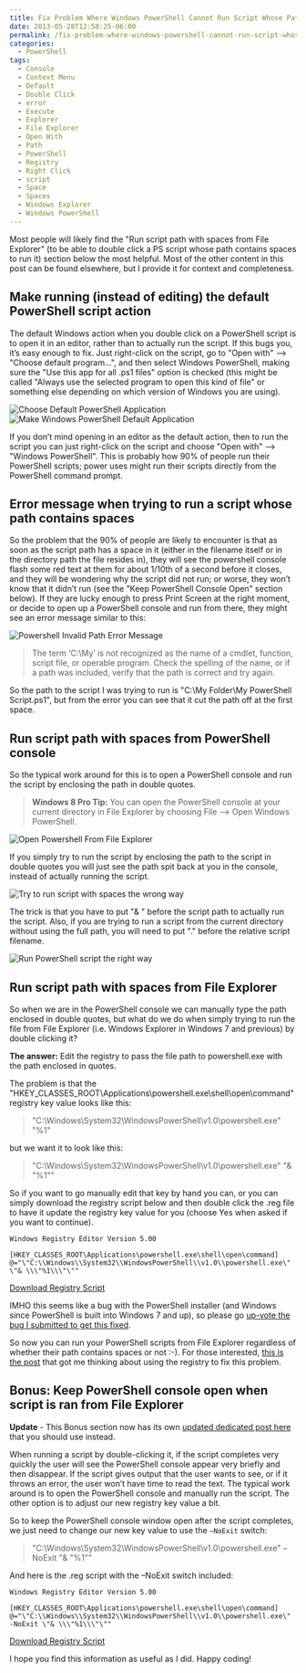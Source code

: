 ```yaml
---
title: Fix Problem Where Windows PowerShell Cannot Run Script Whose Path Contains Spaces
date: 2013-05-28T12:58:25-06:00
permalink: /fix-problem-where-windows-powershell-cannot-run-script-whose-path-contains-spaces/
categories:
  - PowerShell
tags:
  - Console
  - Context Menu
  - Default
  - Double Click
  - error
  - Execute
  - Explorer
  - File Explorer
  - Open With
  - Path
  - PowerShell
  - Registry
  - Right Click
  - script
  - Space
  - Spaces
  - Windows Explorer
  - Windows PowerShell
---
```


Most people will likely find the "Run script path with spaces from File Explorer" (to be able to double click a PS script whose path contains spaces to run it) section below the most helpful. Most of the other content in this post can be found elsewhere, but I provide it for context and completeness.

## Make running (instead of editing) the default PowerShell script action

The default Windows action when you double click on a PowerShell script is to open it in an editor, rather than to actually run the script. If this bugs you, it’s easy enough to fix. Just right-click on the script, go to "Open with" –> "Choose default program...", and then select Windows PowerShell, making sure the "Use this app for all .ps1 files" option is checked (this might be called "Always use the selected program to open this kind of file" or something else depending on which version of Windows you are using).

![Choose Default PowerShell Application](/assets/Posts/2013/05/ChooseDefaultPowerShellApplication.png) ![Make Windows PowerShell Default Application](/assets/Posts/2013/05/MakeWindowsPowerShellDefaultApplication.png)

If you don’t mind opening in an editor as the default action, then to run the script you can just right-click on the script and choose "Open with" –> "Windows PowerShell". This is probably how 90% of people run their PowerShell scripts; power uses might run their scripts directly from the PowerShell command prompt.

## Error message when trying to run a script whose path contains spaces

So the problem that the 90% of people are likely to encounter is that as soon as the script path has a space in it (either in the filename itself or in the directory path the file resides in), they will see the powershell console flash some red text at them for about 1/10th of a second before it closes, and they will be wondering why the script did not run; or worse, they won’t know that it didn’t run (see the "Keep PowerShell Console Open" section below). If they are lucky enough to press Print Screen at the right moment, or decide to open up a PowerShell console and run from there, they might see an error message similar to this:

![Powershell Invalid Path Error Message](/assets/Posts/2013/05/Powershell-Invalid-Path-Error-Message.png)

> The term ‘C:\My’ is not recognized as the name of a cmdlet, function, script file, or operable program. Check the spelling of the name, or if a path was included, verify that the path is correct and try again.

So the path to the script I was trying to run is "C:\My Folder\My PowerShell Script.ps1", but from the error you can see that it cut the path off at the first space.

## Run script path with spaces from PowerShell console

So the typical work around for this is to open a PowerShell console and run the script by enclosing the path in double quotes.

> __Windows 8 Pro Tip:__ You can open the PowerShell console at your current directory in File Explorer by choosing File –> Open Windows PowerShell.

![Open Powershell From File Explorer](/assets/Posts/2013/05/Open-Powershell-From-File-Explorer.png)

If you simply try to run the script by enclosing the path to the script in double quotes you will just see the path spit back at you in the console, instead of actually running the script.

![Try to run script with spaces the wrong way](/assets/Posts/2013/05/Try-to-run-script-with-spaces-the-wrong-way.png)

The trick is that you have to put "& " before the script path to actually run the script. Also, if you are trying to run a script from the current directory without using the full path, you will need to put ".\" before the relative script filename.

![Run PowerShell script the right way](/assets/Posts/2013/05/Run-PowerShell-script-the-right-way.png)

## Run script path with spaces from File Explorer

So when we are in the PowerShell console we can manually type the path enclosed in double quotes, but what do we do when simply trying to run the file from File Explorer (i.e. Windows Explorer in Windows 7 and previous) by double clicking it?

__The answer:__ Edit the registry to pass the file path to powershell.exe with the path enclosed in quotes.

The problem is that the "HKEY\_CLASSES\_ROOT\Applications\powershell.exe\shell\open\command" registry key value looks like this:

> "C:\Windows\System32\WindowsPowerShell\v1.0\powershell.exe" "%1"

but we want it to look like this:

> "C:\Windows\System32\WindowsPowerShell\v1.0\powershell.exe" "& \"%1\""

So if you want to go manually edit that key by hand you can, or you can simply download the registry script below and then double click the .reg file to have it update the registry key value for you (choose Yes when asked if you want to continue).

```text
Windows Registry Editor Version 5.00

[HKEY_CLASSES_ROOT\Applications\powershell.exe\shell\open\command]
@="\"C:\\Windows\\System32\\WindowsPowerShell\\v1.0\\powershell.exe\" \"& \\\"%1\\\"\""
```

[Download Registry Script](/assets/Posts/2013/09/FixRunPowerShellScriptWithSpacesInPathProblem.zip)

IMHO this seems like a bug with the PowerShell installer (and Windows since PowerShell is built into Windows 7 and up), so please go [up-vote the bug I submitted to get this fixed](https://connect.microsoft.com/PowerShell/feedback/details/788806/powershell-script-cannot-be-ran-outside-of-console-if-path-contains-spaces).

So now you can run your PowerShell scripts from File Explorer regardless of whether their path contains spaces or not :-). For those interested, [this is the post](http://superuser.com/questions/445925/how-to-add-item-to-right-click-menu-when-not-selecting-a-folder-or-file) that got me thinking about using the registry to fix this problem.

## Bonus: Keep PowerShell console open when script is ran from File Explorer

__Update__ - This Bonus section now has its own [updated dedicated post here](https://blog.danskingdom.com/keep-powershell-console-window-open-after-script-finishes-running/) that you should use instead.

When running a script by double-clicking it, if the script completes very quickly the user will see the PowerShell console appear very briefly and then disappear. If the script gives output that the user wants to see, or if it throws an error, the user won’t have time to read the text. The typical work around is to open the PowerShell console and manually run the script. The other option is to adjust our new registry key value a bit.

So to keep the PowerShell console window open after the script completes, we just need to change our new key value to use the `–NoExit` switch:

> "C:\Windows\System32\WindowsPowerShell\v1.0\powershell.exe" –NoExit "& \"%1\""

And here is the .reg script with the –NoExit switch included:

```text
Windows Registry Editor Version 5.00

[HKEY_CLASSES_ROOT\Applications\powershell.exe\shell\open\command]
@="\"C:\\Windows\\System32\\WindowsPowerShell\\v1.0\\powershell.exe\" -NoExit \"& \\\"%1\\\"\""
```

[Download Registry Script](/assets/Posts/2013/09/FixRunPowerShellScriptWithSpacesInPathProblemAndLeaveConsoleOpenWhenScriptCompletes.zip)

I hope you find this information as useful as I did. Happy coding!
